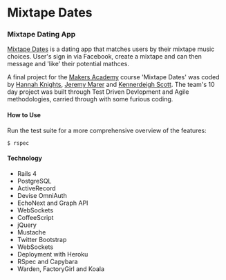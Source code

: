 Mixtape Dates
========

### Mixtape Dating App


[Mixtape Dates](http://mixtapedates.com) is a dating app that matches users by their mixtape music choices. User's sign in via Facebook, create a mixtape and can then message and 'like' their potential mathces.

A final project for the [Makers Academy](http://www.makersacademy.com) course 'Mixtape Dates' was coded by [Hannah Knights](https://github.com/hannahknights), [Jeremy Marer](https://github.com/jemboh) and [Kennerdeigh Scott](https://github.com/kenmasco). The team's 10 day project was built through Test Driven Devlopment and Agile methodologies, carried through with some furious coding.


#### How to Use

Run the test suite for a more comprehensive overview of the features:

~~~
$ rspec
~~~ 
 

#### Technology

* Rails 4
* PostgreSQL
* ActiveRecord
* Devise OmniAuth
* EchoNext and Graph API
* WebSockets
* CoffeeScript
* jQuery
* Mustache
* Twitter Bootstrap
* WebSockets
* Deployment with Heroku
* RSpec and Capybara
* Warden, FactoryGirl and Koala
